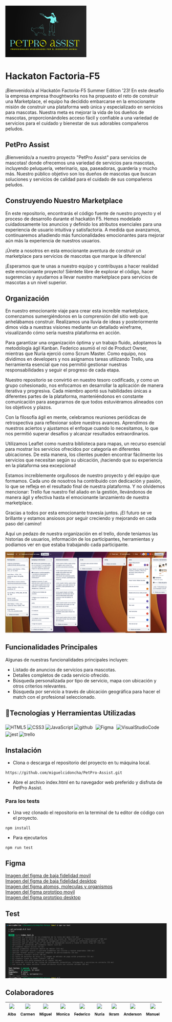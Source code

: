 ![logo de PetPro Assist](/assets/images/LOGO.png)
# Hackaton Factoria-F5 
¡Bienvenido/a al Hackatón Factoria-F5 Summer Edition '23!  En este desafío la empresa  empresa thoughtworks nos ha propuesto el reto de construir una Marketplace, el equipo ha decidido embarcarse en la emocionante misión de construir una plataforma web única y especializado en servicios para mascotas. Nuestra meta es mejorar la vida de los dueños de mascotas, proporcionándoles acceso fácil y confiable a una variedad de servicios para el cuidado y bienestar de sus adorables compañeros peludos.


## PetPro Assist
¡Bienvenido/a a nuestro proyecto "PetPro Assist" para servicios de mascotas! donde ofrecemos una variedad de servicios para mascotas, incluyendo peluquería, veterinario, spa, paseadoras, guardería y mucho más. Nuestro público objetivo son los dueños de mascotas que buscan soluciones y servicios de calidad para el cuidado de sus compañeros peludos.

## Construyendo Nuestro Marketplace
En este repositorio, encontrarás el código fuente de nuestro proyecto y el proceso de desarrollo durante el hackatón F5. Hemos modelado cuidadosamente los anuncios y definido los atributos esenciales para una experiencia de usuario intuitiva y satisfactoria. A medida que avanzamos, continuaremos añadiendo más funcionalidades emocionantes para mejorar aún más la experiencia de nuestros usuarios.

¡Únete a nosotros en esta emocionante aventura de construir un marketplace para servicios de mascotas que marque la diferencia!

¡Esperamos que te unas a nuestro equipo y contribuyas a hacer realidad este emocionante proyecto! Siéntete libre de explorar el código, hacer sugerencias y ayudarnos a llevar nuestro marketplace para servicios de mascotas a un nivel superior.

## Organización
En nuestro emocionante viaje para crear esta increíble marketplace, comenzamos sumergiéndonos en la comprensión del sitio web que anhelábamos construir. Realizamos una lluvia de ideas y posteriormente dimos vida a nuestras visiones mediante un detallado wireframe, visualizando cómo sería nuestra plataforma en acción.

Para garantizar una organización óptima y un trabajo fluido, adoptamos la metodología ágil Kanban. Federico asumió el rol de Product Owner, mientras que Nuria ejerció como Scrum Master. Como equipo, nos dividimos en developers y nos asignamos tareas utilizando Trello, una herramienta esencial que nos permitió gestionar nuestras responsabilidades y seguir el progreso de cada etapa.

Nuestro repositorio se convirtió en nuestro tesoro codificado, y como un grupo cohesionado, nos enfocamos en desarrollar la aplicación de manera iterativa y progresiva. Cada miembro aportó sus habilidades únicas a diferentes partes de la plataforma, manteniéndonos en constante comunicación para asegurarnos de que todos estuviéramos alineados con los objetivos y plazos.

Con la filosofía ágil en mente, celebramos reuniones periódicas de retrospectiva para reflexionar sobre nuestros avances. Aprendimos de nuestros aciertos y ajustamos el enfoque cuando lo necesitamos, lo que nos permitió superar desafíos y alcanzar resultados extraordinarios.

Utilizamos Leaflet como nuestra biblioteca para mapas, un recurso esencial para mostrar los servicios ofrecidos por categoría en diferentes ubicaciones. De esta manera, los clientes pueden encontrar fácilmente los servicios que necesitan según su ubicación, ¡haciendo que su experiencia en la plataforma sea excepcional!

Estamos increíblemente orgullosos de nuestro proyecto y del equipo que formamos. Cada uno de nosotros ha contribuido con dedicación y pasión, lo que se refleja en el resultado final de nuestra plataforma. Y no olvidemos mencionar: Trello fue nuestro fiel aliado en la gestión, llevándonos de manera ágil y efectiva hasta el emocionante lanzamiento de nuestra marketplace.

Gracias a todos por esta emocionante travesía juntos. ¡El futuro se ve brillante y estamos ansiosos por seguir creciendo y mejorando en cada paso del camino!

Aquí un pedazo de nuestra organización en el trello, donde teniamos las historias de usuarios, información de los participantes, herramientas y podiamos ver en que estaba trabajando cada participante.

![trello](./assets/images/trello.png)

## Funcionalidades Principales
Algunas de nuestras funcionalidades principales incluyen:
- Listado de anuncios de servicios para mascotas.
- Detalles completos de cada servicio ofrecido.
- Búsqueda personalizada por tipo de servicio, mapa con ubicación y otros criterios relevantes.
- Búsqueda por servicio a través de ubicación geográfica para hacer el match con el profesional seleccionado.


## :hammer:Tecnologías y Herramientas Utilizadas
<div align=""> 
<img src="https://profilinator.rishav.dev/skills-assets/html5-original-wordmark.svg" alt="HTML5" height="50" />  
<img src="https://profilinator.rishav.dev/skills-assets/css3-original-wordmark.svg" alt="CSS3" height="50" />  
<img src="https://profilinator.rishav.dev/skills-assets/javascript-original.svg" alt="JavaScript" height="50" />
<img src="https://cdn-icons-png.flaticon.com/512/25/25231.png" alt="github" width="50" heigth="50"/>
<img style="margin: 5px" src="https://profilinator.rishav.dev/skills-assets/figma-icon.svg" alt="Figma" height="50" />
<img src="https://upload.wikimedia.org/wikipedia/commons/thumb/9/9a/Visual_Studio_Code_1.35_icon.svg/512px-Visual_Studio_Code_1.35_icon.svg.png" alt="VisualStudioCode" height="50" />
<img src="https://github.com/EqualWaveStudio/soundwave/assets/131855670/465e872f-6242-48b4-964c-7f5c3e749685" alt="jest" width="50" height="50"/>
<img src="https://w7.pngwing.com/pngs/115/721/png-transparent-trello-social-icons-icon.png" alt="trello" width="50" heigth="50"/>
</div>

## Instalación

- Clona o descarga el repositorio del proyecto en tu máquina local.
```
https://github.com/miguelcidoncha/PetPro-Assist.git 
```
- Abre el archivo index.html en tu navegador web preferido y disfruta de PetPro Assist.

### Para los tests
- Una vez clonado el repositorio en la terminal de tu editor de código con el proyecto.
```
npm install
```
- Para ejecutarlos
```
npm run test
```
## Figma
[Imagen del figma de baja fidelidad movil](/assets/images/bajaFifelidadMovil.png)
<br>
[Imagen del figma de baja fidelidad desktop](/assets/images/bajaFidelidadDesktop.png)
<br>
[Imagen del figma atomos, moleculas y organismos](/assets/images/atomicdesign.png)
<br>
[Imagen del figma prototipo movil](/assets/images/version-mobil.png)
<br>
[Imagen del figma prototipo desktop](/assets/images/version-desktop.png)

## Test 

![Test realizados](/assets/images/test.png)


## Colaboradores
| [<img src="https://avatars.githubusercontent.com/u/109661844?v=4" width=150><br><sub>Alba</sub>](https://github.com/Dafnay)| [<img src="https://avatars.githubusercontent.com/u/75427952?v=4" width=115><br><sub>Carmen</sub>](https://github.com/carmenb2020) |  [<img src="https://avatars.githubusercontent.com/u/132567398?v=4" width=115><br><sub>Miguel</sub>](https://github.com/miguelcidoncha) |  [<img src="https://avatars.githubusercontent.com/u/107352744?v=4" width=115><br><sub>Monica</sub>](https://github.com/mgblanco10) |  [<img src="https://avatars.githubusercontent.com/u/122879094?v=4" width=115><br><sub>Federico</sub>](https://github.com/Federicojaviermartino) |[<img src="https://avatars.githubusercontent.com/u/126880005?v=4" width=115><br><sub>Nuria</sub>](https://github.com/NuriaPerezBravo) |[<img src="https://avatars.githubusercontent.com/u/126071398?v=4" width=115><br><sub>Ikram</sub>](https://github.com/ikramadam) |[<img src="https://avatars.githubusercontent.com/u/126791633?v=4" width=115><br><sub>Anderson</sub>](https://github.com/A3C2112) | [<img src="https://avatars.githubusercontent.com/u/126071057?v=4" width=115><br><sub>Manuel</sub>](https://github.com/Manuraptor) | 
| :---: | :---: | :---: | :---: | :---: | :---: | :---: |:---: |:---: |







